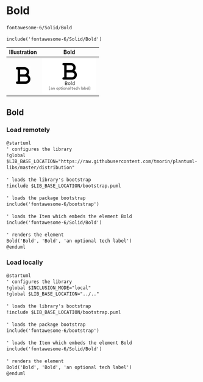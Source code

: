# Bold


```text
fontawesome-6/Solid/Bold
```

```text
include('fontawesome-6/Solid/Bold')
```



| Illustration | Bold |
| :---: | :---: |
| ![illustration for Illustration](../../fontawesome-6/Solid/Bold.png) | ![illustration for Bold](../../fontawesome-6/Solid/Bold.Local.png) |




## Bold

### Load remotely
```plantuml
@startuml
' configures the library
!global $LIB_BASE_LOCATION="https://raw.githubusercontent.com/tmorin/plantuml-libs/master/distribution"

' loads the library's bootstrap
!include $LIB_BASE_LOCATION/bootstrap.puml

' loads the package bootstrap
include('fontawesome-6/bootstrap')

' loads the Item which embeds the element Bold
include('fontawesome-6/Solid/Bold')

' renders the element
Bold('Bold', 'Bold', 'an optional tech label')
@enduml
```

### Load locally
```plantuml
@startuml
' configures the library
!global $INCLUSION_MODE="local"
!global $LIB_BASE_LOCATION="../.."

' loads the library's bootstrap
!include $LIB_BASE_LOCATION/bootstrap.puml

' loads the package bootstrap
include('fontawesome-6/bootstrap')

' loads the Item which embeds the element Bold
include('fontawesome-6/Solid/Bold')

' renders the element
Bold('Bold', 'Bold', 'an optional tech label')
@enduml
```

